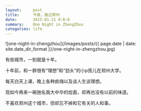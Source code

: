 ```yaml
---
layout:     post
title:      今夜，路过郑州
date:       2015-01-21 0:0:0
summary:    One Night in ZhengZhou
categories: life
---
```


![one-night-in-zhengzhou](/images/posts/{{ page.date | date: site.date_dir_format }}/one-night-in-zhengzhou.jpg)

有些城市，一别就是十年。

十年前，和一群很有“理想”和“劲头”的小p孩儿在郑州大学。

每天白天上课，晚上各种疯嗨以及谈人生谈理想。

现如今再来一碗驰名我大中华的烩面，却再也没有以前的味道。

不喜欢郑州这个城市，但却忘不掉和它有关的人和事。

